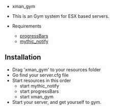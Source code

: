 * xman_gym

* This is an Gym system for ESX based servers.

* Requirements
  * [progressBars](https://github.com/EthanPeacock/progressBars)
  * [mythic_notify](https://github.com/TheXManGuyy/mythic_notify)

## Installation
  * Drag 'xman_gym' to your resources folder
  * Go find your server.cfg file
  * Start resources in this order
    * start mythic_notify
    * start progressBars
    * start xman_gym
  * Start your server, and get yourself to gym.
